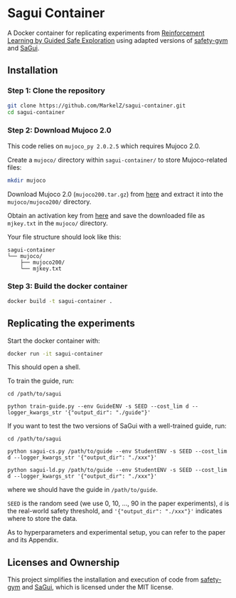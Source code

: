 # Sagui Container

A Docker container for replicating experiments from [Reinforcement Learning by Guided Safe Exploration](https://arxiv.org/abs/2307.14316) using adapted versions of [safety-gym](https://github.com/openai/safety-gym) and [SaGui](https://github.com/qisong-yang/SaGui).


## Installation

### Step 1: Clone the repository

```sh
git clone https://github.com/MarkelZ/sagui-container.git
cd sagui-container
```

### Step 2: Download Mujoco 2.0

This code relies on `mujoco_py 2.0.2.5` which requires Mujoco 2.0.

Create a `mujoco/` directory within `sagui-container/` to store Mujoco-related files:

```sh
mkdir mujoco
```

Download Mujoco 2.0 (`mujoco200.tar.gz`) from [here](https://www.roboti.us/download.html) and extract it into the `mujoco/mujoco200/` directory.

Obtain an activation key from [here](https://www.roboti.us/license.html) and save the downloaded file as `mjkey.txt` in the `mujoco/` directory.

Your file structure should look like this:

```
sagui-container 
└── mujoco/
    ├── mujoco200/
    └── mjkey.txt
```

### Step 3: Build the docker container

```sh
docker build -t sagui-container .
```


## Replicating the experiments

Start the docker container with:

```sh
docker run -it sagui-container
```

This should open a shell.

To train the guide, run:
```
cd /path/to/sagui

python train-guide.py --env GuideENV -s SEED --cost_lim d --logger_kwargs_str '{"output_dir": "./guide"}'
```

If you want to test the two versions of SaGui with a well-trained guide, run:
```
cd /path/to/sagui

python sagui-cs.py /path/to/guide --env StudentENV -s SEED --cost_lim d --logger_kwargs_str '{"output_dir": "./xxx"}'

python sagui-ld.py /path/to/guide --env StudentENV -s SEED --cost_lim d --logger_kwargs_str '{"output_dir": "./xxx"}'
```

where we should have the guide in `/path/to/guide`.

`SEED` is the random seed (we use 0, 10, ..., 90 in the paper experiments), `d` is the real-world safety threshold, and `'{"output_dir": "./xxx"}'` indicates where to store the data. 

As to hyperparameters and experimental setup, you can refer to the paper and its Appendix.


## Licenses and Ownership

This project simplifies the installation and execution of code from [safety-gym](https://github.com/openai/safety-gym) and [SaGui](https://github.com/qisong-yang/SaGui), which is licensed under the MIT license.
